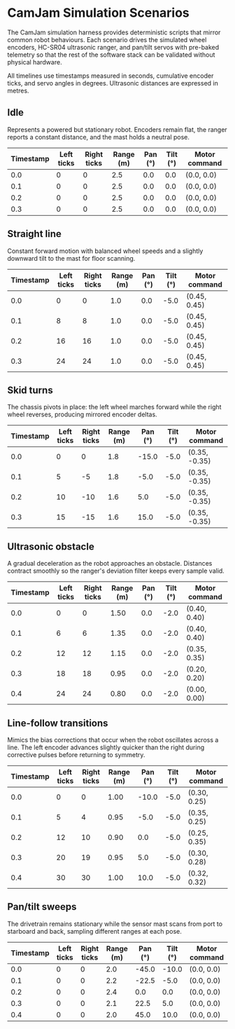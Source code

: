 # CamJam Simulation Scenarios

The CamJam simulation harness provides deterministic scripts that mirror common
robot behaviours. Each scenario drives the simulated wheel encoders, HC-SR04
ultrasonic ranger, and pan/tilt servos with pre-baked telemetry so that the rest
of the software stack can be validated without physical hardware.

All timelines use timestamps measured in seconds, cumulative encoder ticks, and
servo angles in degrees. Ultrasonic distances are expressed in metres.

## Idle

Represents a powered but stationary robot. Encoders remain flat, the ranger
reports a constant distance, and the mast holds a neutral pose.

| Timestamp | Left ticks | Right ticks | Range (m) | Pan (°) | Tilt (°) | Motor command |
|-----------|------------|-------------|-----------|---------|----------|----------------|
| 0.0       | 0          | 0           | 2.5       | 0.0     | 0.0      | (0.0, 0.0)     |
| 0.1       | 0          | 0           | 2.5       | 0.0     | 0.0      | (0.0, 0.0)     |
| 0.2       | 0          | 0           | 2.5       | 0.0     | 0.0      | (0.0, 0.0)     |
| 0.3       | 0          | 0           | 2.5       | 0.0     | 0.0      | (0.0, 0.0)     |

## Straight line

Constant forward motion with balanced wheel speeds and a slightly downward
tilt to the mast for floor scanning.

| Timestamp | Left ticks | Right ticks | Range (m) | Pan (°) | Tilt (°) | Motor command |
|-----------|------------|-------------|-----------|---------|----------|----------------|
| 0.0       | 0          | 0           | 1.0       | 0.0     | -5.0     | (0.45, 0.45)  |
| 0.1       | 8          | 8           | 1.0       | 0.0     | -5.0     | (0.45, 0.45)  |
| 0.2       | 16         | 16          | 1.0       | 0.0     | -5.0     | (0.45, 0.45)  |
| 0.3       | 24         | 24          | 1.0       | 0.0     | -5.0     | (0.45, 0.45)  |

## Skid turns

The chassis pivots in place: the left wheel marches forward while the right
wheel reverses, producing mirrored encoder deltas.

| Timestamp | Left ticks | Right ticks | Range (m) | Pan (°) | Tilt (°) | Motor command |
|-----------|------------|-------------|-----------|---------|----------|----------------|
| 0.0       | 0          | 0           | 1.8       | -15.0   | -5.0     | (0.35, -0.35) |
| 0.1       | 5          | -5          | 1.8       | -5.0    | -5.0     | (0.35, -0.35) |
| 0.2       | 10         | -10         | 1.6       | 5.0     | -5.0     | (0.35, -0.35) |
| 0.3       | 15         | -15         | 1.6       | 15.0    | -5.0     | (0.35, -0.35) |

## Ultrasonic obstacle

A gradual deceleration as the robot approaches an obstacle. Distances contract
smoothly so the ranger's deviation filter keeps every sample valid.

| Timestamp | Left ticks | Right ticks | Range (m) | Pan (°) | Tilt (°) | Motor command |
|-----------|------------|-------------|-----------|---------|----------|----------------|
| 0.0       | 0          | 0           | 1.50      | 0.0     | -2.0     | (0.40, 0.40)  |
| 0.1       | 6          | 6           | 1.35      | 0.0     | -2.0     | (0.40, 0.40)  |
| 0.2       | 12         | 12          | 1.15      | 0.0     | -2.0     | (0.35, 0.35)  |
| 0.3       | 18         | 18          | 0.95      | 0.0     | -2.0     | (0.20, 0.20)  |
| 0.4       | 24         | 24          | 0.80      | 0.0     | -2.0     | (0.00, 0.00)  |

## Line-follow transitions

Mimics the bias corrections that occur when the robot oscillates across a line.
The left encoder advances slightly quicker than the right during corrective
pulses before returning to symmetry.

| Timestamp | Left ticks | Right ticks | Range (m) | Pan (°) | Tilt (°) | Motor command |
|-----------|------------|-------------|-----------|---------|----------|----------------|
| 0.0       | 0          | 0           | 1.00      | -10.0   | -5.0     | (0.30, 0.25)  |
| 0.1       | 5          | 4           | 0.95      | -5.0    | -5.0     | (0.35, 0.25)  |
| 0.2       | 12         | 10          | 0.90      | 0.0     | -5.0     | (0.25, 0.35)  |
| 0.3       | 20         | 19          | 0.95      | 5.0     | -5.0     | (0.30, 0.28)  |
| 0.4       | 30         | 30          | 1.00      | 10.0    | -5.0     | (0.32, 0.32)  |

## Pan/tilt sweeps

The drivetrain remains stationary while the sensor mast scans from port to
starboard and back, sampling different ranges at each pose.

| Timestamp | Left ticks | Right ticks | Range (m) | Pan (°) | Tilt (°) | Motor command |
|-----------|------------|-------------|-----------|---------|----------|----------------|
| 0.0       | 0          | 0           | 2.0       | -45.0   | -10.0    | (0.0, 0.0)    |
| 0.1       | 0          | 0           | 2.2       | -22.5   | -5.0     | (0.0, 0.0)    |
| 0.2       | 0          | 0           | 2.4       | 0.0     | 0.0      | (0.0, 0.0)    |
| 0.3       | 0          | 0           | 2.1       | 22.5    | 5.0      | (0.0, 0.0)    |
| 0.4       | 0          | 0           | 2.0       | 45.0    | 10.0     | (0.0, 0.0)    |
